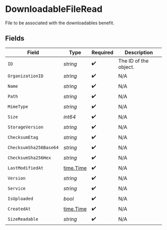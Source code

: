 # DownloadableFileRead

File to be associated with the downloadables benefit.


## Fields

| Field                                     | Type                                      | Required                                  | Description                               |
| ----------------------------------------- | ----------------------------------------- | ----------------------------------------- | ----------------------------------------- |
| `ID`                                      | *string*                                  | :heavy_check_mark:                        | The ID of the object.                     |
| `OrganizationID`                          | *string*                                  | :heavy_check_mark:                        | N/A                                       |
| `Name`                                    | *string*                                  | :heavy_check_mark:                        | N/A                                       |
| `Path`                                    | *string*                                  | :heavy_check_mark:                        | N/A                                       |
| `MimeType`                                | *string*                                  | :heavy_check_mark:                        | N/A                                       |
| `Size`                                    | *int64*                                   | :heavy_check_mark:                        | N/A                                       |
| `StorageVersion`                          | *string*                                  | :heavy_check_mark:                        | N/A                                       |
| `ChecksumEtag`                            | *string*                                  | :heavy_check_mark:                        | N/A                                       |
| `ChecksumSha256Base64`                    | *string*                                  | :heavy_check_mark:                        | N/A                                       |
| `ChecksumSha256Hex`                       | *string*                                  | :heavy_check_mark:                        | N/A                                       |
| `LastModifiedAt`                          | [time.Time](https://pkg.go.dev/time#Time) | :heavy_check_mark:                        | N/A                                       |
| `Version`                                 | *string*                                  | :heavy_check_mark:                        | N/A                                       |
| `Service`                                 | *string*                                  | :heavy_check_mark:                        | N/A                                       |
| `IsUploaded`                              | *bool*                                    | :heavy_check_mark:                        | N/A                                       |
| `CreatedAt`                               | [time.Time](https://pkg.go.dev/time#Time) | :heavy_check_mark:                        | N/A                                       |
| `SizeReadable`                            | *string*                                  | :heavy_check_mark:                        | N/A                                       |
